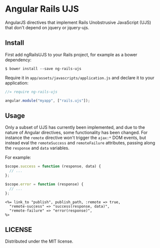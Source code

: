 # Angular Rails UJS

AngularJS directives that implement Rails Unobstrusive JavaScript (UJS) that
don't depend on jquery or jquery-ujs.

## Install

First add ngRailsUJS to your Rails project, for example as a bower dependency:

```
$ bower install --save ng-rails-ujs
```

Require it in `app/assets/javascripts/application.js` and declare it to your
application:

```javascript
//= require ng-rails-ujs

angular.module("myapp", ["rails.ujs"]);
```

## Usage

Only a subset of UJS has currently been implemented, and due to the nature of
Angular directives, some functionality has been changed. For instance the `remote`
directive won't trigger the `ajax:*` DOM events, but instead eval the
`remoteSuccess` and `remoteFailure` attributes, passing along the `response` and
`data` variables.

For example:

```javascript
$scope.success = function (response, data) {
  // ...
};

$scope.error = function (response) {
  // ...
};
```

```eruby
<%= link_to "publish", publish_path, :remote => true,
  "remote-success" => "success(response, data)",
  "remote-failure" => "error(response)",
%>
```

## LICENSE

Distributed under the MIT license.
